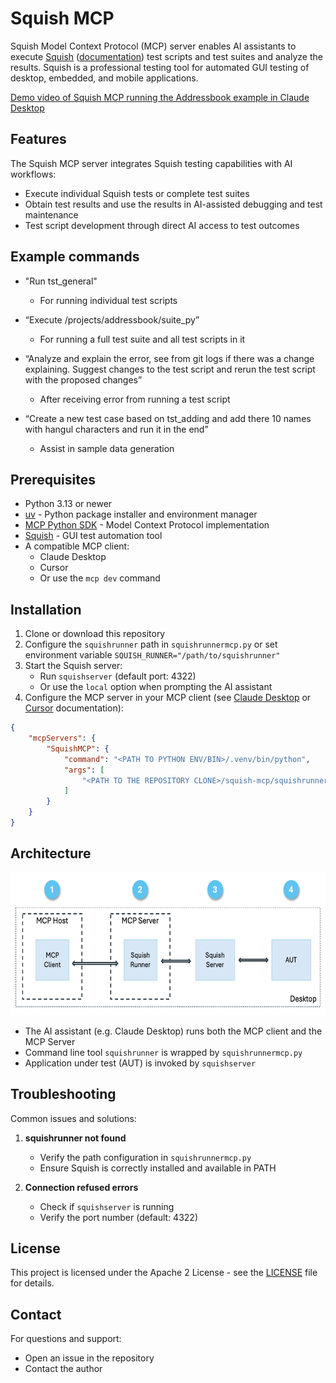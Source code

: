# Squish MCP 

Squish Model Context Protocol (MCP) server enables AI assistants to execute [Squish](https://www.qt.io/quality-assurance/squish) ([documentation](https://doc.qt.io/squish/)) test scripts and test suites and analyze the results. Squish is a professional testing tool for automated GUI testing of desktop, embedded, and mobile applications.

[Demo video of Squish MCP running the Addressbook example in Claude Desktop](https://youtu.be/w542DA_WHT8)

## Features

The Squish MCP server integrates Squish testing capabilities with AI workflows:

* Execute individual Squish tests or complete test suites
* Obtain test results and use the results in AI-assisted debugging and test maintenance
* Test script development through direct AI access to test outcomes

## Example commands

* "Run tst_general"  
    * For running individual test scripts  
* “Execute /projects/addressbook/suite_py” 
    * For running a full test suite and all test scripts in it 
* “Analyze and explain the error, see from git logs if there was a change explaining. Suggest changes to the test script and rerun the test script with the proposed changes” 
    * After receiving error from running a test script 

* “Create a new test case based on tst_adding and add there 10 names with hangul characters and run it in the end” 
    * Assist in sample data generation 

## Prerequisites 

* Python 3.13 or newer
* [uv](https://docs.astral.sh/uv/) - Python package installer and environment manager
* [MCP Python SDK](https://github.com/modelcontextprotocol/python-sdk) - Model Context Protocol implementation
* [Squish](https://doc.qt.io/squish/index.html) - GUI test automation tool
* A compatible MCP client:
  - Claude Desktop
  - Cursor
  - Or use the `mcp dev` command

## Installation

1. Clone or download this repository
2. Configure the `squishrunner` path in `squishrunnermcp.py` or set environment variable `SQUISH_RUNNER="/path/to/squishrunner"` 
3. Start the Squish server:
   - Run `squishserver` (default port: 4322)
   - Or use the `local` option when prompting the AI assistant
4. Configure the MCP server in your MCP client (see [Claude Desktop](https://modelcontextprotocol.io/quickstart/user) or [Cursor](https://docs.cursor.com/context/model-context-protocol#configuring-mcp-servers) documentation):

```json
{
    "mcpServers": {
        "SquishMCP": {
            "command": "<PATH TO PYTHON ENV/BIN>/.venv/bin/python",
            "args": [
                "<PATH TO THE REPOSITORY CLONE>/squish-mcp/squishrunnermcp.py"
            ]
        }
    }
}
```

## Architecture

<img src="squishrunner.png" width="600" height="228">

* The AI assistant (e.g. Claude Desktop) runs both the MCP client and the MCP Server
* Command line tool `squishrunner` is wrapped by `squishrunnermcp.py`
* Application under test (AUT) is invoked by `squishserver` 

## Troubleshooting

Common issues and solutions:

1. **squishrunner not found**
   - Verify the path configuration in `squishrunnermcp.py`
   - Ensure Squish is correctly installed and available in PATH

2. **Connection refused errors**
   - Check if `squishserver` is running
   - Verify the port number (default: 4322)

## License

This project is licensed under the Apache 2 License - see the [LICENSE](LICENSE) file for details.

## Contact

For questions and support:
- Open an issue in the repository
- Contact the author
